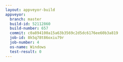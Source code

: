 ```yaml
---
layout: appveyor-build
appveyor:
  branch: master
  build-id: 52112860
  build-number: 657
  commit: c0a894100a15a63b3569c2d5dc6176ee60b3a819
  job-id: 8k5q78t86oxiu79r
  job-number: 4
  os-name: Windows
  test-result: 0
---
```


